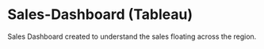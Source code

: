 # Sales-Dashboard (Tableau)
Sales Dashboard created to understand the sales floating across the region.
